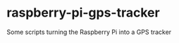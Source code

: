 raspberry-pi-gps-tracker
========================

Some scripts turning the Raspberry Pi into a GPS tracker